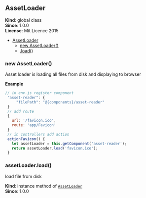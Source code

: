 <a name="AssetLoader"></a>
## AssetLoader
**Kind**: global class  
**Since**: 1.0.0  
**License**: Mit Licence 2015  

* [AssetLoader](#AssetLoader)
  * [new AssetLoader()](#new_AssetLoader_new)
  * [.load()](#AssetLoader+load)

<a name="new_AssetLoader_new"></a>
### new AssetLoader()
Asset loader is loading all files from disk and displaying to browser

**Example**  
```js
// in env.js register component
 "asset-reader": {
     "filePath": "@{components}/asset-reader"
 }
 // add route
 {
   url: '/favicon.ico',
   route: 'app/Favicon'
 }
 // in controllers add action
 actionFavicon() {
   let assetLoader = this.getComponent('asset-reader');
   return assetLoader.load('favicon.ico');
 }
```
<a name="AssetLoader+load"></a>
### assetLoader.load()
load file from disk

**Kind**: instance method of <code>[AssetLoader](#AssetLoader)</code>  
**Since**: 1.0.0  
